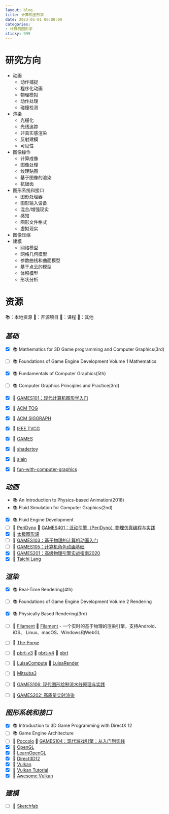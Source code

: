 ```yaml
---
layout: blog
title: 计算机图形学
date: 2023-01-01 00:00:00
categories:
- 计算机图形学
sticky: 999
---
```


# 研究方向
- 动画
  - 动作捕捉
  - 程序化动画
  - 物理模拟
  - 动作处理
  - 碰撞检测
- 渲染
  - 光栅化
  - 光线追踪
  - 非真实感渲染
  - 反射建模
  - 可见性
- 图像操作
  - 计算成像
  - 图像处理
  - 纹理贴图
  - 基于图像的渲染
  - 抗锯齿
- 图形系统和接口
  - 图形处理器
  - 图形输入设备
  - 混合/增强现实
  - 感知
  - 图形文件格式
  - 虚拟现实
- 图像压缩
- 建模
  - 网格模型
  - 网格几何模型
  - 参数曲线和曲面模型
  - 基于点云的模型
  - 体积模型
  - 形状分析

# 资源
>>
📚：本地资源
🎲：开源项目
🏫：课程
🚀：其他
>>

## *基础*
- [x] 📚 Mathematics for 3D Game programming and Computer Graphics(3rd)
- [ ] 📚 Foundations of Game Engine Development Volume 1 Mathematics
- [x] 📚 Fundamentals of Computer Graphics(5th)
- [ ] 📚 Computer Graphics Principles and Practice(3rd)
- [x] 🏫 [GAMES101：现代计算机图形学入门](https://sites.cs.ucsb.edu/~lingqi/teaching/games101.html)
- [x] 🚀 [ACM TOG](https://dl.acm.org/journal/tog) 
- [x] 🚀 [ACM SIGGRAPH](https://www.siggraph.org)
- [x] 🚀 [IEEE TVCG](https://ieeexplore.ieee.org/xpl/RecentIssue.jsp?punumber=2945)
- [x] 🚀 [GAMES](https://games-cn.org)
- [x] 🚀 [shadertoy](https://www.shadertoy.com)
- [x] 🚀 [alain](https://alain.xyz)
- [x] 🚀 [fun-with-computer-graphics](https://github.com/zheng95z/fun-with-computer-graphics)


## *动画*
- 📚 An Introduction to Physics-based Animation(2018)
- 📚 Fluid Simulation for Computer Graphics(2nd)
- [x] 📚 Fluid Engine Development
- [ ] 🎲 [PeriDyno](https://github.com/peridyno/peridyno) 🏫 [GAMES401：泛动引擎（PeriDyno）物理仿真编程与实践](https://games-cn.org/games401/)
- [x] 🏫 [太极图形课](https://docs.taichi-lang.org/tgc01/)
- [ ] 🏫 [GAMES103：基于物理的计算机动画入门](https://games-cn.org/games103/)
- [ ] 🏫 [GAMES105：计算机角色动画基础](https://games-cn.org/games105/)
- [x] 🏫 [GAMES201：高级物理引擎实战指南2020](https://games-cn.org/games201/)
- [x] 🚀 [Taichi Lang](https://www.taichi-lang.org)

## *渲染*
- [x] 📚 Real-Time Rendering(4th)
- [ ] 📚 Foundations of Game Engine Development Volume 2 Rendering
- [x] 📚 Physically Based Rendering(3rd)
- [ ] 🎲 [Filament](https://github.com/google/filament) 🚀 [Filament](https://google.github.io/filament/) - 一个实时的基于物理的渲染引擎，支持Android、iOS、 Linux、macOS、Windows和WebGL
- [ ] 🎲 [The-Forge](https://github.com/ConfettiFX/The-Forge)
- [ ] 🎲 [pbrt-v3](https://github.com/mmp/pbrt-v3) 🎲 [pbrt-v4](https://github.com/mmp/pbrt-v4) 🚀 [pbrt](https://www.pbrt.org)
- [ ] 🎲 [LuisaCompute](https://github.com/LuisaGroup/LuisaCompute) 🎲 [LuisaRender](https://github.com/LuisaGroup/LuisaRender)
- [ ] 🎲 [Mitsuba3](https://github.com/mitsuba-renderer/mitsuba3)
- [ ] 🏫 [GAMES106: 现代图形绘制流水线原理与实践](https://games-cn.org/games106/)
- [ ] 🏫 [GAMES202: 高质量实时渲染](https://sites.cs.ucsb.edu/~lingqi/teaching/games202.html)


## *图形系统和接口*
- [x] 📚 Introduction to 3D Game Programming with DirectX 12
- [ ] 📚 Game Engine Architecture
- [ ] 🎲 [Poccolo](https://github.com/BoomingTech/Piccolo) 🏫 [GAMES104：现代游戏引擎：从入门到实践](https://games104.boomingtech.com/sc/)
- [x] 🚀 [OpenGL](https://www.khronos.org/opengl/)
- [x] 🚀 [LearnOpenGL](https://learnopengl.com)
- [x] 🚀 [Direct3D12](https://docs.microsoft.com/en-us/windows/win32/direct3d12/direct3d-12-graphics)
- [x] 🚀 [Vulkan](https://www.vulkan.org)
- [x] 🚀 [Vulkan Tutorial](https://vulkan-tutorial.com)
- [x] 🚀 [Awesome Vulkan](https://github.com/vinjn/awesome-vulkan)

## *建模*
- [ ] 🚀 [Sketchfab](https://sketchfab.com)
